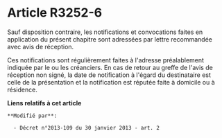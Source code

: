 # Article R3252-6

Sauf disposition contraire, les notifications et convocations faites en application du présent chapitre sont adressées par
lettre recommandée avec avis de réception.

Ces notifications sont régulièrement faites à l'adresse préalablement indiquée par le ou les créanciers. En cas de retour au
greffe de l'avis de réception non signé, la date de notification à l'égard du destinataire est celle de la présentation et la
notification est réputée faite à domicile ou à résidence.

**Liens relatifs à cet article**

	**Modifié par**:

	  - Décret n°2013-109 du 30 janvier 2013 - art. 2

